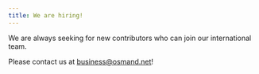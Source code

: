 ```yaml
---
title: We are hiring!
---
```

We are always seeking for new contributors who can join our international team.

Please contact us at business@osmand.net!